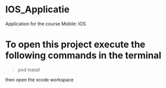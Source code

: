 # IOS_Applicatie
Application for the course Mobile: IOS

# To open this project execute the following commands in the terminal

  > pod install

then open the xcode workspace
